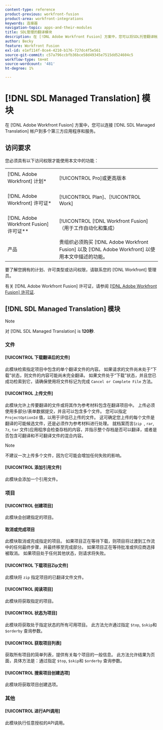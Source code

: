 ```yaml
---
content-type: reference
product-previous: workfront-fusion
product-area: workfront-integrations
keywords: 连接器
navigation-topic: apps-and-their-modules
title: SDL管理的翻译模块
description: 在 [!DNL Adobe Workfront Fusion] 方案中，您可以将SDL托管翻译帐户连接到多个第三方应用程序和服务。
author: Becky
feature: Workfront Fusion
exl-id: e1ef114f-8ce4-4210-b176-727dc4f5e561
source-git-commit: c57a796ccbfb36bce58d49345e7515dd524604c5
workflow-type: tm+mt
source-wordcount: '481'
ht-degree: 1%

---
```


# [!DNL SDL Managed Translation] 模块

在 [!DNL Adobe Workfront Fusion] 方案中，您可以连接 [!DNL SDL Managed Translation] 帐户到多个第三方应用程序和服务。

## 访问要求

您必须具有以下访问权限才能使用本文中的功能：

<table style="table-layout:auto"> 
 <col> 
 <col> 
 <tbody> 
  <tr> 
   <td role="rowheader">[!DNL Adobe Workfront] 计划*</td>
  <td> <p>[!UICONTROL Pro]或更高版本</p> </td>
  </tr> 
  <tr data-mc-conditions=""> 
   <td role="rowheader">[!DNL Adobe Workfront] 许可证*</td>
   <td> <p>[!UICONTROL Plan]、[!UICONTROL Work]</p> </td> 
  </tr> 
  <tr> 
   <td role="rowheader">[!DNL Adobe Workfront Fusion] 许可证**</td> 
   <td> <p>[!UICONTROL [!DNL Workfront Fusion] （用于工作自动化和集成） </p> </td> 
  </tr> 
  <tr> 
   <td role="rowheader">产品</td> 
   <td>贵组织必须购买 [!DNL Adobe Workfront Fusion] 以及 [!DNL Adobe Workfront] 以使用本文中描述的功能。</td> 
  </tr> 
 </tbody> 
</table>

要了解您拥有的计划、许可类型或访问权限，请联系您的 [!DNL Workfront] 管理员。

有关 [!DNL Adobe Workfront Fusion] 许可证，请参阅 [[!DNL Adobe Workfront Fusion] 许可证](../../workfront-fusion/get-started/license-automation-vs-integration.md).

## [!DNL SDL Managed Translation] 模块

>[!NOTE]
>
>对 [!DNL SDL Managed Translation] is **120秒**.

### 文件

#### [!UICONTROL 下载翻译后的文件]

此模块检索指定项目中包含的单个翻译文件的内容。 如果请求的文件尚未处于“下载”状态，则文件的内容可能尚未完全翻译。 如果文件处于“下载”状态，并且您已成功检索到它，请确保使用将文件标记为完成 `Cancel or Complete File` 方法。

#### [!UICONTROL 上传文件]

此模块允许上传要翻译的文件或将其作为参考材料包含在翻译项目中。 上传必须使用多部分/表单数据提交，并且可以包含多个文件。 您可以指定 `ProjectOptionId` 值，以用于评估已上传的文件。 这可确定您上传的每个文件是翻译的可能候选文件，还是必须作为参考材料进行处理。 就档案而言(`zip `, `rar`, `7z`, `tar` 文件)应用程序会检查存档的内容，并指示整个存档是否可以翻译，或者是否包含可翻译和不可翻译文件的混合内容。

>[!NOTE]
>
>不建议一次上传多个文件，因为它可能会增加任何失败的影响。

#### [!UICONTROL 添加引用文件]

此模块会添加一个引用文件。

### 项目

#### [!UICONTROL 创建项目]

此模块会创建指定的项目。

#### 取消或完成项目

此模块取消或完成指定的项目。 如果项目正在等待下载，则项目将过渡到工作流中的任何最终步骤，并最终移至完成部分。 如果项目正在等待批准或供应商选择被取消。 如果项目处于任何其他状态，则请求将失败。

#### [!UICONTROL 下载项目Zip文件]

此模块将 `zip` 指定项目的已翻译文件文件。

#### [!UICONTROL 阅读项目]

此模块将获取指定的项目。

#### [!UICONTROL 状态为项目]

此模块将获取处于指定状态的所有可用项目。 此方法允许通过指定 `$top`, `$skip`和 `$orderby` 查询参数。

#### [!UICONTROL 获取项目列表]

获取所有项目的简单列表，提供有关每个项目的一般信息。 此方法允许结果为页面，具体方法是：通过指定 `$top`, `$skip`和 `$orderby` 查询参数。

#### [!UICONTROL 搜索项目创建选项]

此模块将获取项目创建选项。

### 其他

#### [!UICONTROL 进行API调用]

此模块执行任意授权的API调用。
